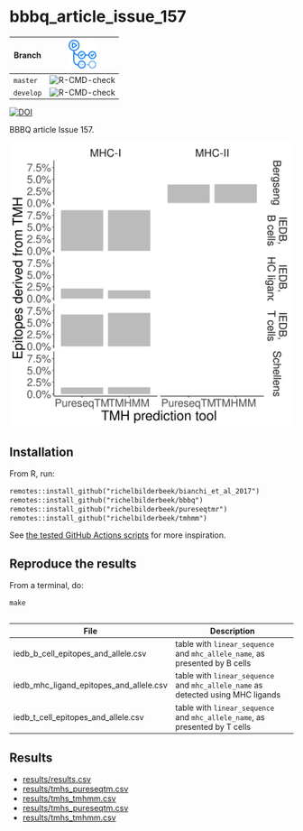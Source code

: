 # bbbq_article_issue_157

Branch   |[![GitHub Actions logo](pics/GitHubActions.png)](https://github.com/richelbilderbeek/bbbq_article_issue_157/actions)
---------|---------------------------------------------------------------------------------------------------------------------------
`master` |![R-CMD-check](https://github.com/richelbilderbeek/bbbq_article_issue_157/workflows/R-CMD-check/badge.svg?branch=master)   
`develop`|![R-CMD-check](https://github.com/richelbilderbeek/bbbq_article_issue_157/workflows/R-CMD-check/badge.svg?branch=develop)  

[![DOI](https://zenodo.org/badge/DOI/10.5281/zenodo.5809109.svg)](https://doi.org/10.5281/zenodo.5809109)

BBBQ article Issue 157.

![Result of BBBQ article Issue 157](results.png)

## Installation

From R, run:

```
remotes::install_github("richelbilderbeek/bianchi_et_al_2017")
remotes::install_github("richelbilderbeek/bbbq")
remotes::install_github("richelbilderbeek/pureseqtmr")
remotes::install_github("richelbilderbeek/tmhmm")
```

See [the tested GitHub Actions scripts](https://github.com/richelbilderbeek/bbbq_article_issue_157/blob/master/.github/workflows/R-CMD-check.yaml)
for more inspiration.

## Reproduce the results

From a terminal, do:

```
make
```

##

File                                   |Description
---------------------------------------|--------------------------------------------------------------------------------
iedb_b_cell_epitopes_and_allele.csv    |table with `linear_sequence` and `mhc_allele_name`, as presented by B cells
iedb_mhc_ligand_epitopes_and_allele.csv|table with `linear_sequence` and `mhc_allele_name` as detected using MHC ligands
iedb_t_cell_epitopes_and_allele.csv    |table with `linear_sequence` and `mhc_allele_name`, as presented by T cells


## Results

 * [results/results.csv](results/results.csv)
 * [results/tmhs_pureseqtm.csv](results/tmhs_pureseqtm_1.csv)
 * [results/tmhs_tmhmm.csv](results/tmhs_tmhmm_1.csv)
 * [results/tmhs_pureseqtm.csv](results/tmhs_pureseqtm_2.csv)
 * [results/tmhs_tmhmm.csv](results/tmhs_tmhmm_2.csv)
